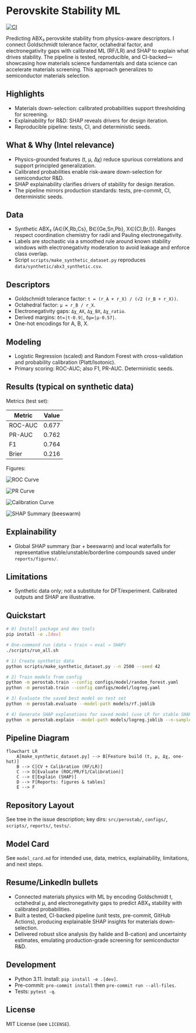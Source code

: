 # Perovskite Stability ML

[![CI](https://github.com/shawvidhi/perovskite-stability-ml/actions/workflows/ci.yml/badge.svg)](https://github.com/shawvidhi/perovskite-stability-ml/actions/workflows/ci.yml)

Predicting ABX₃ perovskite stability from physics-aware descriptors. I connect Goldschmidt tolerance factor, octahedral factor, and electronegativity gaps with calibrated ML (RF/LR) and SHAP to explain what drives stability. The pipeline is tested, reproducible, and CI-backed—showcasing how materials science fundamentals and data science can accelerate materials screening. This approach generalizes to semiconductor materials selection.

## Highlights
- Materials down-selection: calibrated probabilities support thresholding for screening.
- Explainability for R&D: SHAP reveals drivers for design iteration.
- Reproducible pipeline: tests, CI, and deterministic seeds.

## What & Why (Intel relevance)
- Physics-grounded features (t, μ, Δχ) reduce spurious correlations and support principled generalization.
- Calibrated probabilities enable risk-aware down-selection for semiconductor R&D.
- SHAP explainability clarifies drivers of stability for design iteration.
- The pipeline mirrors production standards: tests, pre-commit, CI, deterministic seeds.

## Data
- Synthetic ABX₃ (A∈{K,Rb,Cs}, B∈{Ge,Sn,Pb}, X∈{Cl,Br,I}). Ranges respect coordination chemistry for radii and Pauling electronegativity.
- Labels are stochastic via a smoothed rule around known stability windows with electronegativity moderation to avoid leakage and enforce class overlap.
- Script `scripts/make_synthetic_dataset.py` reproduces `data/synthetic/abx3_synthetic.csv`.

## Descriptors
- Goldschmidt tolerance factor: `t = (r_A + r_X) / (√2 (r_B + r_X))`.
- Octahedral factor: `μ = r_B / r_X`.
- Electronegativity gaps: `Δχ_AX`, `Δχ_BX`, `Δχ_ratio`.
- Derived margins: `δt=|t-0.9|`, `δμ=|μ-0.57|`.
- One-hot encodings for A, B, X.

## Modeling
- Logistic Regression (scaled) and Random Forest with cross-validation and probability calibration (Platt/Isotonic).
- Primary scoring: ROC-AUC; also F1, PR-AUC. Deterministic seeds.

## Results (typical on synthetic data)

Metrics (test set):

| Metric    | Value |
|-----------|-------|
| ROC-AUC   | 0.677 |
| PR-AUC    | 0.762 |
| F1        | 0.764 |
| Brier     | 0.216 |

Figures:

![ROC Curve](reports/figures/roc_curve.png)

![PR Curve](reports/figures/pr_curve.png)

![Calibration Curve](reports/figures/calibration_curve.png)

![SHAP Summary (beeswarm)](reports/figures/shap_beeswarm.png)

## Explainability
- Global SHAP summary (bar + beeswarm) and local waterfalls for representative stable/unstable/borderline compounds saved under `reports/figures/`.

## Limitations
- Synthetic data only; not a substitute for DFT/experiment. Calibrated outputs and SHAP are illustrative.

## Quickstart
```bash
# 0) Install package and dev tools
pip install -e .[dev]

# One-command run (data → train → eval → SHAP)
./scripts/run_all.sh

# 1) Create synthetic data
python scripts/make_synthetic_dataset.py --n 2500 --seed 42

# 2) Train models from config
python -m perostab.train --config configs/model/random_forest.yaml
python -m perostab.train --config configs/model/logreg.yaml

# 3) Evaluate the saved best model on test set
python -m perostab.evaluate --model-path models/rf.joblib

# 4) Generate SHAP explanations for saved model (use LR for stable SHAP)
python -m perostab.explain --model-path models/logreg.joblib --n-samples 500
```

## Pipeline Diagram
```
flowchart LR
    A[make_synthetic_dataset.py] --> B[Feature build (t, μ, Δχ, one-hot)]
    B --> C[CV + Calibration (RF/LR)]
    C --> D[Evaluate (ROC/PR/F1/Calibration)]
    C --> E[Explain (SHAP)]
    D --> F[Reports: figures & tables]
    E --> F
```

## Repository Layout
See tree in the issue description; key dirs: `src/perostab/`, `configs/`, `scripts/`, `reports/`, `tests/`.

## Model Card
See `model_card.md` for intended use, data, metrics, explainability, limitations, and next steps.

## Resume/LinkedIn bullets
- Connected materials physics with ML by encoding Goldschmidt t, octahedral μ, and electronegativity gaps to predict ABX₃ stability with calibrated probabilities.
- Built a tested, CI-backed pipeline (unit tests, pre-commit, GitHub Actions), producing explainable SHAP insights for materials down-selection.
- Delivered robust slice analysis (by halide and B-cation) and uncertainty estimates, emulating production-grade screening for semiconductor R&D.

## Development
- Python 3.11. Install: `pip install -e .[dev]`.
- Pre-commit: `pre-commit install` then `pre-commit run --all-files`.
- Tests: `pytest -q`.

## License
MIT License (see `LICENSE`).
